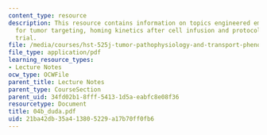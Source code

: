 ```yaml
---
content_type: resource
description: This resource contains information on topics engineered embryonic EPCs
  for tumor targeting, homing kinetics after cell infusion and protocol of clinical
  trial.
file: /media/courses/hst-525j-tumor-pathophysiology-and-transport-phenomena-fall-2005/21ba42db35a413805229a17b70ff0fb6_04b_duda.pdf
file_type: application/pdf
learning_resource_types:
- Lecture Notes
ocw_type: OCWFile
parent_title: Lecture Notes
parent_type: CourseSection
parent_uid: 34fd02b1-8fff-5413-1d5a-eabfc8e08f36
resourcetype: Document
title: 04b_duda.pdf
uid: 21ba42db-35a4-1380-5229-a17b70ff0fb6
---
```

